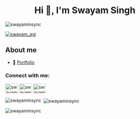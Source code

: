 <h1 align="center">Hi 🥂, I'm Swayam Singh </h1>
<p align="left"> <img src="https://komarev.com/ghpvc/?username=swayaminsync&label=Profile%20views&color=0e75b6&style=flat" alt="swayaminsync" /> </p>

<p align="left"> <a href="https://twitter.com/swayam_agi" target="blank"><img src="https://img.shields.io/twitter/follow/swayam_agi?logo=twitter&style=for-the-badge" alt="swayam_agi" /></a> </p>

## About me
- 💼 [Portfolio](https://swayaminsync.github.io/)

<h3 align="left">Connect with me:</h3>
<p align="left">
<a href="https://twitter.com/swayam_agi" target="blank"><img align="center" src="https://raw.githubusercontent.com/rahuldkjain/github-profile-readme-generator/master/src/images/icons/Social/twitter.svg" alt="swayam_agi" height="30" width="40" /></a>
<a href="https://linkedin.com/in/swayam-singh-406610213/" target="blank"><img align="center" src="https://raw.githubusercontent.com/rahuldkjain/github-profile-readme-generator/master/src/images/icons/Social/linked-in-alt.svg" alt="swayam-singh-406610213" height="30" width="40" /></a>
<a href="https://kaggle.com/swayamsingh" target="blank"><img align="center" src="https://raw.githubusercontent.com/rahuldkjain/github-profile-readme-generator/master/src/images/icons/Social/kaggle.svg" alt="swayamsingh" height="30" width="40" /></a>
</p>

<p><img align="left" src="https://github-readme-stats.vercel.app/api/top-langs?username=swayaminsync&show_icons=true&locale=en&layout=compact" alt="swayaminsync" /></p>

<p>&nbsp;<img align="center" src="https://github-readme-stats.vercel.app/api?username=swayaminsync&show_icons=true&locale=en" alt="swayaminsync" /></p>

<p><img align="center" src="https://github-readme-streak-stats.herokuapp.com/?user=swayaminsync&" alt="swayaminsync" /></p>
